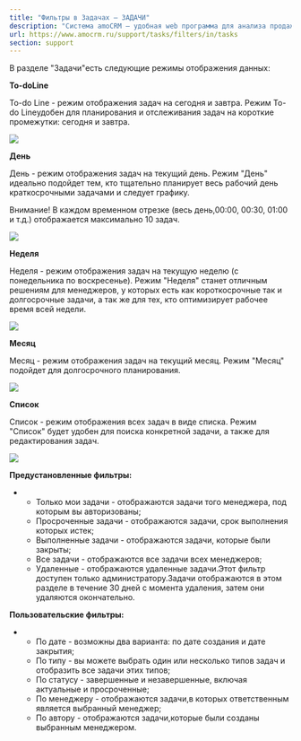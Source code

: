 ```yaml
---
title: "Фильтры в Задачах — ЗАДАЧИ"
description: "Система amoCRM – удобная web программа для анализа продаж, доступная в режиме online из любой точки мира! Подробности узнавайте по указанным на сайте телефонам в Москве."
url: https://www.amocrm.ru/support/tasks/filters/in/tasks
section: support
---
```


В разделе "Задачи"есть следующие режимы отображения данных:

**To-doLine**

To-do Line - режим отображения задач на сегодня и завтра. Режим To-do Lineудобен для планирования и отслеживания задач на короткие промежутки: сегодня и завтра.

**![](/uploads/2019/06/task10.png)**

**День**

День - режим отображения задач на текущий день. Режим "День" идеально подойдет тем, кто тщательно планирует весь рабочий день краткосрочными задачами и следует графику.

Внимание! В каждом временном отрезке (весь день,00:00, 00:30, 01:00 и т.д.) отображается максимально 10 задач.

**![](/uploads/2019/06/task11.png)**

**Неделя**

Неделя - режим отображения задач на текущую неделю (с понедельника по воскресенье). Режим "Неделя" станет отличным решениям для менеджеров, у которых есть как короткосрочные так и долгосрочные задачи, а так же для тех, кто оптимизирует рабочее время всей недели.

**![](/uploads/2019/06/task12.png)**

**Месяц**

Месяц - режим отображения задач на текущий месяц. Режим "Месяц" подойдет для долгосрочного планирования.

**![](/uploads/2019/06/task13.png)**

**Список**

Список - режим отображения всех задач в виде списка. Режим "Список" будет удобен для поиска конкретной задачи, а также для редактирования задач.

**![](/uploads/2019/06/task14.png)**

**Предустановленные фильтры:**

- - Только мои задачи - отображаются задачи того менеджера, под которым вы авторизованы;
  - Просроченные задачи - отображаются задачи, срок выполнения которых истек;
  - Выполненные задачи - отображаются задачи, которые были закрыты;
  - Все задачи - отображаются все задачи всех менеджеров;
  - Удаленные - отображаются удаленные задачи.Этот фильтр доступен только администратору.Задачи отображаются в этом разделе в течение 30 дней с момента удаления, затем они удаляются окончательно.

**Пользовательские фильтры:**

- - По дате - возможны два варианта: по дате создания и дате закрытия;
  - По типу - вы можете выбрать один или несколько типов задач и отобразить все задачи этих типов;
  - По статусу - завершенные и незавершенные, включая актуальные и просроченные;
  - По менеджеру - отображаются задачи,в которых ответственным является выбранный менеджер;
  - По автору - отображаются задачи,которые были созданы выбранным менеджером.